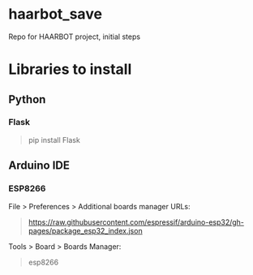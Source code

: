 # haarbot_save

Repo for HAARBOT project, initial steps

# Libraries to install

## Python

### Flask

> pip install Flask

## Arduino IDE

### ESP8266

File > Preferences > Additional boards manager URLs:

> https://raw.githubusercontent.com/espressif/arduino-esp32/gh-pages/package_esp32_index.json

Tools > Board > Boards Manager:

> esp8266
